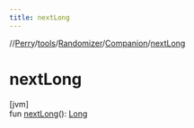 ```yaml
---
title: nextLong
---
```

//[Perry](../../../../index.html)/[tools](../../index.html)/[Randomizer](../index.html)/[Companion](index.html)/[nextLong](next-long.html)



# nextLong



[jvm]\
fun [nextLong](next-long.html)(): [Long](https://kotlinlang.org/api/latest/jvm/stdlib/kotlin/-long/index.html)




